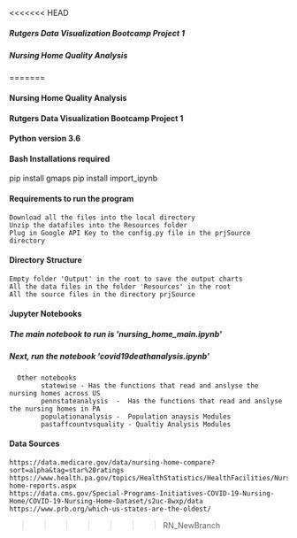 <<<<<<< HEAD
##### Rutgers Data Visualization Bootcamp Project 1
##### Nursing Home Quality Analysis
=======
#### Nursing Home Quality Analysis
#### Rutgers Data Visualization Bootcamp Project 1
#### Python version 3.6

#### Bash Installations required
 pip install gmaps
 pip install import_ipynb
 
#### Requirements to run the program
    Download all the files into the local directory
    Unzip the datafiles into the Resources folder 
    Plug in Google API Key to the config.py file in the prjSource directory    
    
#### Directory Structure
    Empty folder 'Output' in the root to save the output charts
    All the data files in the folder 'Resources' in the root
    All the source files in the directory prjSource
 
#### Jupyter Notebooks
#####    The main notebook to run is 'nursing_home_main.ipynb'
#####    Next, run the notebook 'covid19deathanalysis.ipynb'
      
      Other notebooks
            statewise - Has the functions that read and anslyse the nursing homes across US
            pennstateanalysis  -  Has the functions that read and anslyse the nursing homes in PA
            populationanalysis -  Population anaysis Modules
            pastaffcountvsquality - Qualtiy Analysis Modules
    
    
#### Data Sources
    https://data.medicare.gov/data/nursing-home-compare?sort=alpha&tag=star%20ratings
    https://www.health.pa.gov/topics/HealthStatistics/HealthFacilities/NursingHomeReports/Pages/nursing-home-reports.aspx
    https://data.cms.gov/Special-Programs-Initiatives-COVID-19-Nursing-Home/COVID-19-Nursing-Home-Dataset/s2uc-8wxp/data
    https://www.prb.org/which-us-states-are-the-oldest/
    


   
>>>>>>> RN_NewBranch
